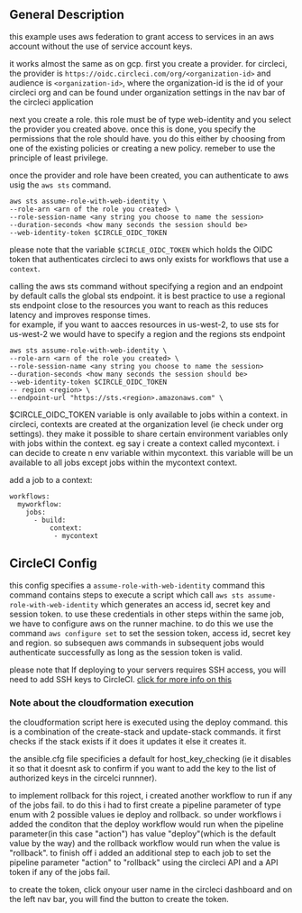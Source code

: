 ## General Description

this example uses aws federation to grant access to services in an aws account without the use of service account keys.

it works almost the same as on gcp. first you create a provider. for circleci, the provider is `https://oidc.circleci.com/org/<organization-id>` and audience is `<organization-id>`, where the organization-id is the id of your circleci org and can be found under organization settings in the nav bar of the circleci application

next you create a role. this role must be of type web-identity and you select the provider you created above. once this is done, you specify the permissions that the role should have. you do this either by choosing from one of the existing policies or creating a new policy. remeber to use the principle of least privilege.

once the provider and role have been created, you can authenticate to aws usig the `aws sts` command.
```
aws sts assume-role-with-web-identity \
--role-arn <arn of the role you created> \
--role-session-name <any string you choose to name the session>
--duration-seconds <how many seconds the session should be>
--web-identity-token $CIRCLE_OIDC_TOKEN
```

please note that the variable `$CIRCLE_OIDC_TOKEN` which holds the OIDC token that authenticates circleci to aws only exists for workflows that use a `context`.

calling the aws sts command without specifying a region and an endpoint by default calls the global sts endpoint. it is best practice to use a regional sts endpoint close to the resources you want to reach as this reduces latency and improves response times.</br>
for example, if you want to aacces resources in us-west-2, to use sts for us-west-2 we would have to specify a region and the regions sts endpoint
```
aws sts assume-role-with-web-identity \
--role-arn <arn of the role you created> \
--role-session-name <any string you choose to name the session>
--duration-seconds <how many seconds the session should be>
--web-identity-token $CIRCLE_OIDC_TOKEN
-- region <region> \
--endpoint-url "https://sts.<region>.amazonaws.com" \
```

$CIRCLE_OIDC_TOKEN variable is only available to jobs within a context. in circleci, contexts are created at the organization level (ie check under org settings). they make it possible to share certain environment variables only with jobs within the context. eg say i create a context called mycontext. i can decide to create n env variable within mycontext. this variable will be un available to all jobs except jobs within the mycontext context.

add a job to a context:
```
workflows:
  myworkflow:
    jobs:
      - build:
          context: 
           - mycontext
```

## CircleCI Config
this config specifies a `assume-role-with-web-identity` command
this command contains steps to execute a script which  call `aws sts assume-role-with-web-identity` which generates an access id, secret key and session token. to use these credentials in other steps within the same job, we have to configure aws on the runner machine. to do this we use the command `aws configure set` to set the session token, access id, secret key and region. so subsequen aws commands in subsequent jobs would authenticate successfully as long as the session token is valid.



please note that If deploying to your servers requires SSH access, you will need to add SSH keys to CircleCI.
[click for more info on this ](https://circleci.com/docs/add-ssh-key)


### Note about the cloudformation execution
the cloudformation script here is executed using the deploy command. this is a combination of the create-stack and update-stack commands. it first checks if the stack exists if it does it updates it else it creates it.

the ansible.cfg file specificies a default for host_key_checking (ie it disables it so that it doesnt ask to confirm if you want to add the key to the list of authorized keys in the circelci runnner).

to implement rollback for this roject, i created another workflow to run if any of the jobs fail. to do this i had to first create a pipeline parameter of type enum with 2 possible values ie deploy and rollback. so under workflows i added the conditon that the deploy workflow would run when the pipeline parameter(in this case "action") has value "deploy"(which is the default value by the way) and the rollback workflow would run when the value is "rollback". to finish off i added an additional step to each job to set the pipeline parameter "action" to "rollback" using the circleci API and a API token  if any of the jobs fail.

to create the token, click onyour user name in the circleci dashboard and on the left nav bar, you will find the button to create the token.